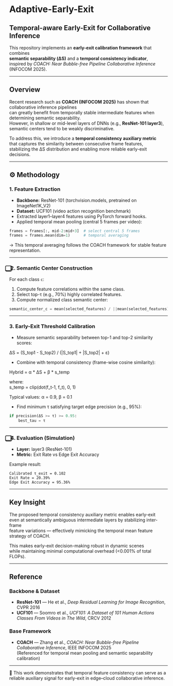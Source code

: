 # Adaptive-Early-Exit  
## Temporal-aware Early-Exit for Collaborative Inference  

This repository implements an **early-exit calibration framework** that combines  
**semantic separability (ΔS)** and a **temporal consistency indicator**,  
inspired by *COACH: Near Bubble-free Pipeline Collaborative Inference* (INFOCOM 2025).

---

## Overview  

Recent research such as **COACH (INFOCOM 2025)** has shown that collaborative inference pipelines  
can greatly benefit from temporally stable intermediate features when determining semantic separability.  
However, in shallow or mid-level layers of DNNs (e.g., **ResNet-101 layer3**),  
semantic centers tend to be weakly discriminative.  

To address this, we introduce a **temporal consistency auxiliary metric**  
that captures the similarity between consecutive frame features,  
stabilizing the ΔS distribution and enabling more reliable early-exit decisions.

---

## ⚙️ Methodology  

### 1. Feature Extraction  
- **Backbone:** ResNet-101 (torchvision.models, pretrained on ImageNet1K_V2)  
- **Dataset:** UCF101 (video action recognition benchmark)  
- Extracted layer1–layer4 features using PyTorch forward hooks.  
- Applied temporal mean pooling (central 5 frames per video):  

```python
frames = frames[:, mid-2:mid+3]  # select central 5 frames
frames = frames.mean(dim=1)      # temporal averaging
```

→ This temporal averaging follows the COACH framework for stable feature representation.  

---

### ⃣ 2. Semantic Center Construction  

For each class `c`:

1. Compute feature correlations within the same class.  
2. Select top-τ (e.g., 70%) highly correlated features.  
3. Compute normalized class semantic center:  

```python
semantic_center_c = mean(selected_features) / ||mean(selected_features)||
```

---

### 3. Early-Exit Threshold Calibration  

- Measure semantic separability between top-1 and top-2 similarity scores:  

ΔS = (S_top1 - S_top2) / (|S_top1| + |S_top2| + ε)

- Combine with temporal consistency (frame-wise cosine similarity):  

Hybrid = α * ΔS + β * s_temp  

where:  
s_temp = clip(dot(f_t-1, f_t), 0, 1)  

Typical values: α = 0.9, β = 0.1  

- Find minimum τ satisfying target edge precision (e.g., 95%):  

```python
if precision(ΔS >= τ) >= 0.95:
    best_tau = τ
```

---

### ⃣ 4. Evaluation (Simulation)  

- **Layer:** layer3 (ResNet-101)  
- **Metric:** Exit Rate vs Edge Exit Accuracy  

Example result:  
```
Calibrated τ_exit = 0.102
Exit Rate = 20.39%
Edge Exit Accuracy = 95.36%
```

---

## Key Insight  

The proposed temporal consistency auxiliary metric enables early-exit  
even at semantically ambiguous intermediate layers by stabilizing inter-frame  
feature variations — effectively mimicking the temporal mean feature strategy of COACH.  

This makes early-exit decision-making robust in dynamic scenes  
while maintaining minimal computational overhead (<0.001% of total FLOPs).

---

## Reference  

### Backbone & Dataset  
- **ResNet-101** — He et al., *Deep Residual Learning for Image Recognition*, CVPR 2016  
- **UCF101** — Soomro et al., *UCF101: A Dataset of 101 Human Actions Classes From Videos in The Wild*, CRCV 2012  

### Base Framework  
- **COACH** — Zhang et al., *COACH: Near Bubble-free Pipeline Collaborative Inference*, IEEE INFOCOM 2025  
  (Referenced for temporal mean pooling and semantic separability calibration)



---

🧠 This work demonstrates that temporal feature consistency can serve as a reliable auxiliary signal for early-exit in edge–cloud collaborative inference.
